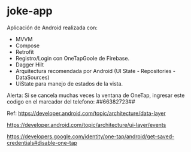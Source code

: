# joke-app

Aplicación de Android realizada con:

- MVVM
- Compose
- Retrofit
- Registro/Login con OneTapGoole de Firebase.
- Dagger Hilt
- Arquitectura recomendada por Android (UI State - Repositories - DataSources)
- UiState para manejo de estados de la vista.

Alerta: Si se cancela muchas veces la ventana de OneTap, ingresar este codigo en el marcador del telefono:  *#*#66382723#*#*


Ref:
https://developer.android.com/topic/architecture/data-layer

https://developer.android.com/topic/architecture/ui-layer/events

https://developers.google.com/identity/one-tap/android/get-saved-credentials#disable-one-tap
